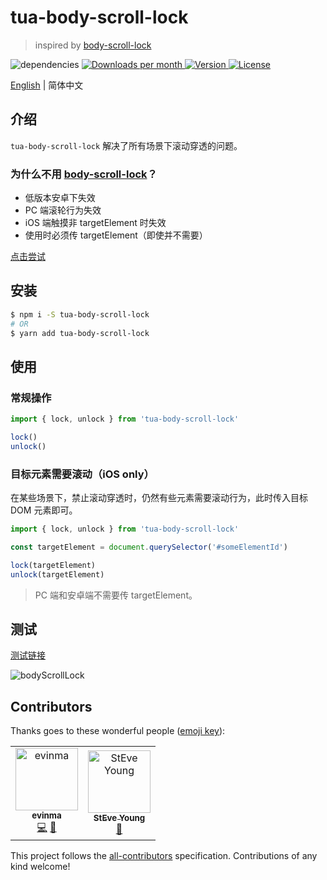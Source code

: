# tua-body-scroll-lock

> inspired by [body-scroll-lock](https://github.com/willmcpo/body-scroll-lock)

<img src="https://img.shields.io/badge/dependencies-none-green.svg" alt="dependencies">
<a href="https://www.npmjs.com/package/tua-body-scroll-lock" target="_blank">
    <img src="https://badgen.net/npm/dm/tua-body-scroll-lock" alt="Downloads per month">
    <img src="https://img.shields.io/npm/v/tua-body-scroll-lock.svg" alt="Version">
    <img src="https://img.shields.io/npm/l/tua-body-scroll-lock.svg" alt="License">
</a>

[English](./README.md) | 简体中文

## 介绍
`tua-body-scroll-lock` 解决了所有场景下滚动穿透的问题。

### 为什么不用 [body-scroll-lock](https://github.com/willmcpo/body-scroll-lock)？
* 低版本安卓下失效
* PC 端滚轮行为失效
* iOS 端触摸非 targetElement 时失效
* 使用时必须传 targetElement（即使并不需要）

[点击尝试](https://codepen.io/buptsteve/pen/EJoKQK)

## 安装

```bash
$ npm i -S tua-body-scroll-lock
# OR
$ yarn add tua-body-scroll-lock
```

## 使用
### 常规操作

```js
import { lock, unlock } from 'tua-body-scroll-lock'

lock()
unlock()
```

### 目标元素需要滚动（iOS only）
在某些场景下，禁止滚动穿透时，仍然有些元素需要滚动行为，此时传入目标 DOM 元素即可。

```js
import { lock, unlock } from 'tua-body-scroll-lock'

const targetElement = document.querySelector('#someElementId')

lock(targetElement)
unlock(targetElement)
```

> PC 端和安卓端不需要传 targetElement。

## 测试
[测试链接](https://tuateam.github.io/tua-body-scroll-lock)

![bodyScrollLock](./tua-bsl.png)

## Contributors

Thanks goes to these wonderful people ([emoji key](https://allcontributors.org/docs/en/emoji-key)):

<!-- ALL-CONTRIBUTORS-LIST:START - Do not remove or modify this section -->
<!-- prettier-ignore -->
<table><tr><td align="center"><a href="https://github.com/evinma"><img src="https://avatars2.githubusercontent.com/u/16096567?v=4" width="100px;" alt="evinma"/><br /><sub><b>evinma</b></sub></a><br /><a href="https://github.com/tuateam/tua-body-scroll-lock/commits?author=evinma" title="Code">💻</a> <a href="https://github.com/tuateam/tua-body-scroll-lock/commits?author=evinma" title="Documentation">📖</a></td><td align="center"><a href="https://buptsteve.github.io"><img src="https://avatars2.githubusercontent.com/u/11501493?v=4" width="100px;" alt="StEve Young"/><br /><sub><b>StEve Young</b></sub></a><br /><a href="https://github.com/tuateam/tua-body-scroll-lock/commits?author=BuptStEve" title="Documentation">📖</a></td></tr></table>

<!-- ALL-CONTRIBUTORS-LIST:END -->

This project follows the [all-contributors](https://github.com/all-contributors/all-contributors) specification. Contributions of any kind welcome!
